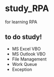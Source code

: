 # study_RPA
for learning RPA
## to do study!
- MS Excel VBO
- MS Outlook VBO 
- File Management
- Work Queue 
- Exception 
